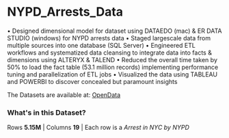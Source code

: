 # NYPD_Arrests_Data
•	Designed dimensional model for dataset using DATAEDO (mac) & ER DATA STUDIO (windows) for NYPD arrests data
•	Staged largescale data from multiple sources into one database (SQL Server)
•	Engineered ETL workflows and systematized data cleansing to integrate data into facts & dimensions using ALTERYX & TALEND 
•	Reduced the overall time taken by 50% to load the fact table (53.1 million records) implementing performance tuning and parallelization of ETL jobs
•	Visualized the data using TABLEAU and POWERBI to discover concealed but paramount insights 
 
 The Datasets are available at: [OpenData](https://data.cityofnewyork.us/Public-Safety/NYPD-Arrests-Data-Historic-/8h9b-rp9u)
 


### What's in this Dataset?
Rows **5.15M** |
Columns **19** |
Each row is a _Arrest in NYC by NYPD_

